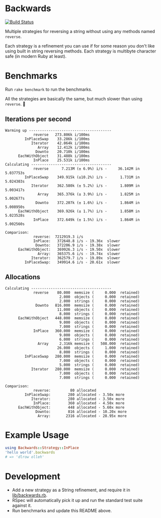 # Backwards

[![Build Status](https://travis-ci.org/apollonianflatology/backwards.svg?branch=master)](https://travis-ci.org/apollonianflatology/backwards)

Multiple strategies for reversing a string without using any methods named `reverse`.

Each strategy is a refinement you can use if for some reason you don't like using built in string reversing methods. Each strategy is multibyte character safe (in modern Ruby at least).

# Benchmarks

Run `rake benchmark` to run the benchmarks.

All the strategies are basically the same, but much slower than using `reverse`. 🎉

## Iterations per second

```
Warming up --------------------------------------
             reverse   273.806k i/100ms
         InPlaceSwap    33.286k i/100ms
            Iterator    42.064k i/100ms
               Array    12.412k i/100ms
              Downto    20.710k i/100ms
      EachWithObject    31.488k i/100ms
             InPlace    25.531k i/100ms
Calculating -------------------------------------
             reverse      7.213M (± 6.9%) i/s -     36.142M in   5.037753s
         InPlaceSwap    349.915k (±10.2%) i/s -      1.731M in   5.024303s
            Iterator    362.580k (± 5.2%) i/s -      1.809M in   5.003417s
               Array    365.376k (± 3.9%) i/s -      1.825M in   5.002677s
              Downto    372.207k (± 1.6%) i/s -      1.864M in   5.008950s
      EachWithObject    369.926k (± 1.7%) i/s -      1.858M in   5.023528s
             InPlace    372.649k (± 1.5%) i/s -      1.864M in   5.002560s

Comparison:
             reverse:  7212919.3 i/s
             InPlace:   372648.8 i/s - 19.36x  slower
              Downto:   372206.9 i/s - 19.38x  slower
      EachWithObject:   369926.3 i/s - 19.50x  slower
               Array:   365375.6 i/s - 19.74x  slower
            Iterator:   362579.7 i/s - 19.89x  slower
         InPlaceSwap:   349914.6 i/s - 20.61x  slower
```

## Allocations

```
Calculating -------------------------------------
             reverse    80.000  memsize (     0.000  retained)
                         2.000  objects (     0.000  retained)
                         2.000  strings (     0.000  retained)
              Downto   816.000  memsize (     0.000  retained)
                        11.000  objects (     0.000  retained)
                         8.000  strings (     0.000  retained)
      EachWithObject   448.000  memsize (     0.000  retained)
                         9.000  objects (     0.000  retained)
                         7.000  strings (     0.000  retained)
             InPlace   360.000  memsize (     0.000  retained)
                         9.000  objects (     0.000  retained)
                         6.000  strings (     0.000  retained)
               Array     2.316k memsize (   508.000  retained)
                        26.000  objects (     1.000  retained)
                         8.000  strings (     0.000  retained)
         InPlaceSwap   280.000  memsize (     0.000  retained)
                         7.000  objects (     0.000  retained)
                         5.000  strings (     0.000  retained)
            Iterator   280.000  memsize (     0.000  retained)
                         7.000  objects (     0.000  retained)
                         7.000  strings (     0.000  retained)

Comparison:
             reverse:         80 allocated
         InPlaceSwap:        280 allocated - 3.50x more
            Iterator:        280 allocated - 3.50x more
             InPlace:        360 allocated - 4.50x more
      EachWithObject:        448 allocated - 5.60x more
              Downto:        816 allocated - 10.20x more
               Array:       2316 allocated - 28.95x more
```

# Example Usage

```ruby
using Backwards::Strategy::InPlace
'hello world'.backwards
# => 'dlrow olleh'
```


# Development

* Add a new strategy as a String refinement, and require it in [lib/backwards.rb](lib/backwards.rb).
* RSpec will automatically pick it up and run the standard test suite against it.
* Run benchmarks and update this README above. 
